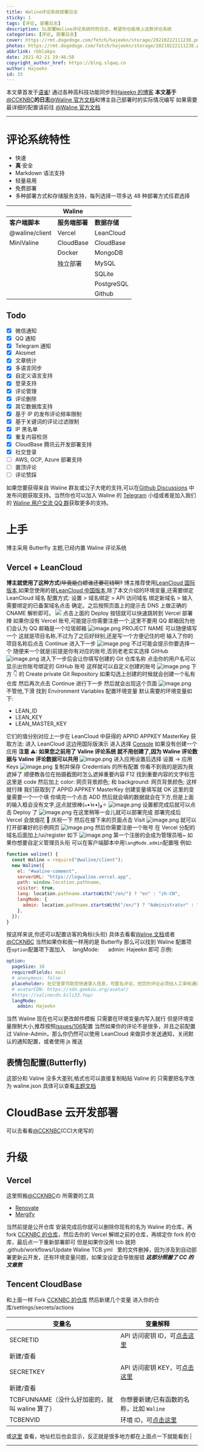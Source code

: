 ```yaml
---
title: Waline评论系统部署日志
sticky: 1
tags: [评论, 部署日志]
description: SL部署Waline评论系统时的日志，希望你也能用上这款评论系统
categories: [评论, 部署日志]
cover: https://rmt.dogedoge.com/fetch/hajeekn/storage/20210222111238.png
photos: https://rmt.dogedoge.com/fetch/hajeekn/storage/20210222111238.png
abbrlink: rbblakpo
date: 2021-02-21 19:46:58
copyright_author_href: https://blog.slqwq.cn
author: Hajeekn
id: 33
---
```


本文章首发于[语雀](https://www.yuque.com/ladjeek/ygg4q6)!
通过各种高科技功能同步到[Hajeekn 的博客](https://blog.slqwq.cn)
**本文基于**[@CCKNBC](https://blog.ccknbc.cc/posts/waline-commens-system-deployment-logs/)**的日志**[@Waline 官方文档](https://waline.js.org/)和博主自己部署时的实际情况编写
如果需要最详细的配置请前往 [@Waline 官方文档](https://waline.js.org/)

---

# 评论系统特性

- 快速
- **真**·安全
- Markdown 语法支持
- 轻量易用
- 免费部署
- 多种部署方式和存储服务支持，每列选择一项多达 48 种部署方式任君选择

|                | Waline         |              |
| -------------- | -------------- | ------------ |
| **客户端脚本** | **服务端部署** | **数据存储** |
| @waline/client | Vercel         | LeanCloud    |
| MiniValine     | CloudBase      | CloudBase    |
|                | Docker         | MongoDB      |
|                | 独立部署       | MySQL        |
|                |                | SQLite       |
|                |                | PostgreSQL   |
|                |                | Github       |

## Todo

- [x] 微信通知
- [x] QQ 通知
- [x] Telegram 通知
- [x] Akismet
- [x] 文章统计
- [x] 多语言同步
- [x] 自定义语言支持
- [x] 登录支持
- [x] 评论管理
- [x] 评论删除
- [x] 其它数据库支持
- [x] 基于 IP 的发布评论频率限制
- [x] 基于关键词的评论过滤限制
- [x] IP 黑名单
- [x] 重复内容检测
- [x] CloudBase 腾讯云开发部署支持
- [x] 社交登录
- [ ] AWS, GCP, Azure 部署支持
- [ ] 置顶评论
- [ ] 评论赞踩

如果您要获得来自 Waline 群友或公子大佬的支持,可以在[Github Discussions](https://github.com/lizheming/waline/discussions) 中发布问题获取支持。当然你也可以加入 Waline 的 [Telegram](https://t.me/walinejs) 小组或者是加入我们的 [Waline 用户交流 QQ 群](https://qm.qq.com/cgi-bin/qm/qr?k=rPZvq_EBfwQa6QZX7sToVlhH49c6ed0R&jump_from=webapi)获取更多的支持。

# 上手

博主采用 Butterfly 主题,已经内置 Waline 评论系统

## Vercel + LeanCloud

**博主就使用了这种方式**~~(毕竟能白嫖谁还要花钱啊?~~
博主推荐使用[LeanCloud 国际版本](https://leancloud.app),如果您使用的是[LeanCloud 中国版本](https://leancloud.cn),除了本文介绍的环境变量,还需要绑定 LeanCloud 域名
配置方式: 设置 > 域名绑定 > API 访问域名 绑定新域名 > 输入需要绑定的已备案域名点击 确定。之后按照页面上的提示去 DNS 上做正确的 CNAME 解析即可。
[ ](https://vercel.com/import/project?template=https://github.com/lizheming/waline/tree/master/example)![](https://cdn.nlark.com/yuque/0/2021/svg/12488964/1613908946082-2b97a876-6dcf-437c-8b06-d1be78602a82.svg#crop=0&crop=0&crop=1&crop=1&height=32&id=SkrZu&originHeight=32&originWidth=92&originalType=binary&ratio=1&rotation=0&showTitle=false&size=0&status=done&style=none&title=&width=92)
点击上面的 Deploy 按钮就可以快速跳转到 Vercel 部署辣
如果你没有 Vercel 账号,可能提示你需要注册一个,这里不要用 QQ 邮箱因为他们会认为 QQ 邮箱是一个垃圾邮箱
![image.png](https://cdn.nlark.com/yuque/0/2021/png/12488964/1613909023497-ab411446-d589-4927-8df2-4886c39402b6.png#crop=0&crop=0&crop=1&crop=1&height=438&id=VrVvx&margin=%5Bobject%20Object%5D&name=image.png&originHeight=875&originWidth=1896&originalType=binary&ratio=1&rotation=0&showTitle=false&size=99588&status=done&style=none&title=&width=948)
PROJECT NAME 可以随便填写一个
这就是项目名称,不过为了之后好辩别,还是写一个方便记住的吧
输入了你的项目名称后点击 Continue 进入下一步
![image.png](https://cdn.nlark.com/yuque/0/2021/png/12488964/1613909193383-cb9ecd5e-0053-454c-97d0-320afffb7643.png#crop=0&crop=0&crop=1&crop=1&height=437&id=j89Py&margin=%5Bobject%20Object%5D&name=image.png&originHeight=874&originWidth=1898&originalType=binary&ratio=1&rotation=0&showTitle=false&size=128274&status=done&style=none&title=&width=949)
不过可能会提示你要选择一个
随便来一个就是(前提是你有对应的账号,否则老老实实选择 GitHub
![image.png](https://cdn.nlark.com/yuque/0/2021/png/12488964/1613909252053-9fc1fa53-acbb-4943-ace2-4da719cf31e7.png#crop=0&crop=0&crop=1&crop=1&height=433&id=fIWob&margin=%5Bobject%20Object%5D&name=image.png&originHeight=865&originWidth=1891&originalType=binary&ratio=1&rotation=0&showTitle=false&size=153178&status=done&style=none&title=&width=945.5)
进入下一步后会让你填写创建的 Git 仓库名称
点击你的用户名可以显示出你账号绑定的 GitHub 账号
这样就可以自定义创建的账号
![image.png](https://cdn.nlark.com/yuque/0/2021/png/12488964/1613909328118-b9dfb65e-332b-42af-bb24-90d8eb349b3a.png#crop=0&crop=0&crop=1&crop=1&height=105&id=u6dtZ&margin=%5Bobject%20Object%5D&name=image.png&originHeight=210&originWidth=911&originalType=binary&ratio=1&rotation=0&showTitle=false&size=17563&status=done&style=none&title=&width=455.5)
下方 👇 的 Create private Git Repository 如果勾选上创建的时候就会创建一个私有仓库
然后再次点击 Continue 进行下一步
然后就会出现这个页面
![image.png](https://cdn.nlark.com/yuque/0/2021/png/12488964/1613909407484-c0b00d5d-f2c7-49a7-9009-309deda773ea.png#crop=0&crop=0&crop=1&crop=1&height=432&id=e46Qq&margin=%5Bobject%20Object%5D&name=image.png&originHeight=863&originWidth=1895&originalType=binary&ratio=1&rotation=0&showTitle=false&size=109164&status=done&style=none&title=&width=947.5)
不管他,下滑
找到 Environment Variables 配置环境变量
默认需要的环境变量如下:

- LEAN_ID
- LEAN_KEY
- LEAN_MASTER_KEY

它们的值分别对应上一步在 LeanCloud 中获得的 APPID APPKEY MasterKey
获取方法:
进入 LeanCloud
这边用国际版演示
进入选择 [Console](https://console.leancloud.app/)
如果没有创建一个应用
**注意 ⚠: 如果您之前用了 Valine 评论系统 就不用创建了,因为 Waline 评论数据与 Valine 评论数据可以共用**
![image.png](https://cdn.nlark.com/yuque/0/2021/png/12488964/1613909677182-c35bb1a1-54ea-45d6-81bc-30dea4281bc2.png#crop=0&crop=0&crop=1&crop=1&height=213&id=vGRQH&margin=%5Bobject%20Object%5D&name=image.png&originHeight=426&originWidth=305&originalType=binary&ratio=1&rotation=0&showTitle=false&size=12887&status=done&style=none&title=&width=152.5)
进入应用设置后选择 设置 -> 应用 Keys
![image.png](https://cdn.nlark.com/yuque/0/2021/png/12488964/1613909849497-15dd6d3d-8a8c-47bc-8f23-52812d4659e8.png#crop=0&crop=0&crop=1&crop=1&height=256&id=OhNdC&margin=%5Bobject%20Object%5D&name=image.png&originHeight=512&originWidth=915&originalType=binary&ratio=1&rotation=0&showTitle=false&size=39747&status=done&style=none&title=&width=457.5)
复制并保存 Credentials 的所有配置
你看不到我的是因为我遮掉了
顺便教各位在拍摄截图时怎么遮掉重要内容
F12 找到重要内容的文字标签
这里是 code
然后加上
color: 网页背景颜色; 和
background: 网页背景颜色;
这样就行辣
我们获取到了 APPID APPKEY MasterKey
创建变量填写就 OK
这里的变量需要一个一个填
你填完一个点击 ADD 然后就会填的数据就会在下方,但是上面的输入框会没有文字,这点就很棒(๑•̀ㅂ•́)و✧
![image.png](https://cdn.nlark.com/yuque/0/2021/png/12488964/1613910013751-e00121dd-7dfe-4e56-b1ee-40691c9fcc4b.png#crop=0&crop=0&crop=1&crop=1&height=188&id=hhguh&margin=%5Bobject%20Object%5D&name=image.png&originHeight=376&originWidth=948&originalType=binary&ratio=1&rotation=0&showTitle=false&size=24926&status=done&style=none&title=&width=474)
设置都完成后就可以点击 Deploy 了
![image.png](https://cdn.nlark.com/yuque/0/2021/png/12488964/1613910102015-2562fb37-76d0-4a93-b7bb-a2911baf4e4c.png#crop=0&crop=0&crop=1&crop=1&height=331&id=Q0Qts&margin=%5Bobject%20Object%5D&name=image.png&originHeight=662&originWidth=1873&originalType=binary&ratio=1&rotation=0&showTitle=false&size=117647&status=done&style=none&title=&width=936.5)
在这里稍等一会儿就可以部署完成
部署完成后 Vercel 会放烟花 🎇 庆祝一下
然后在接下来的页面点击 Visit
![image.png](https://cdn.nlark.com/yuque/0/2021/png/12488964/1613910224658-f33ff25b-db0b-4dcd-8c35-5b0a7c75bb98.png#crop=0&crop=0&crop=1&crop=1&height=47&id=Hm4vB&margin=%5Bobject%20Object%5D&name=image.png&originHeight=93&originWidth=213&originalType=binary&ratio=1&rotation=0&showTitle=false&size=2440&status=done&style=none&title=&width=106.5)
就可以打开部署好的示例网页
![image.png](https://cdn.nlark.com/yuque/0/2021/png/12488964/1613910331384-6fa0648d-519e-42b6-b5b0-4f4c005c9e29.png#crop=0&crop=0&crop=1&crop=1&height=437&id=PGrvH&margin=%5Bobject%20Object%5D&name=image.png&originHeight=873&originWidth=1887&originalType=binary&ratio=1&rotation=0&showTitle=false&size=75171&status=done&style=none&title=&width=943.5)
然后你需要注册一个账号
在 Vercel 分配的域名后面加上/ui/register
如下
![image.png](https://cdn.nlark.com/yuque/0/2021/png/12488964/1613910413806-e7da23e0-e79c-4045-bc60-a7e306206916.png#crop=0&crop=0&crop=1&crop=1&height=19&id=bSx0U&margin=%5Bobject%20Object%5D&name=image.png&originHeight=37&originWidth=436&originalType=binary&ratio=1&rotation=0&showTitle=false&size=3756&status=done&style=none&title=&width=218)
第一个注册的会成为管理员哦~
如果你想要自定义管理员头衔
可以在客户端脚本中用`langMode.admin`配置哦
例如:

```javascript
function waline() {
  const Waline = require("@waline/client");
  new Waline({
    el: "#waline-comment",
    serverURL: "https://logwaline.vercel.app",
    path: window.location.pathname,
    visitor: true,
    lang: location.pathname.startsWith("/en/") ? "en" : "zh-CN",
    langMode: {
      admin: location.pathname.startsWith("/en/") ? "Administrator" : "Hajeekn",
    },
  });
}
```

按这样来说,你还可以配置访客的角标(头衔)
具体去看看[Waline 文档](https://waline.js.org/)或者[@CCKNBC](https://blog.ccknbc.cc/)
当然如果你和我一样用的是 Butterfly
那么可以找到 Waline 配置项
在`option`配置项下面加入
    langMode:
     admin: Hajeekn
即可
示例:

```yaml
option:
  pageSize: 10
  requiredFields: mail
  # anonymous: false
  placeholder: 社交登录可助您快速录入信息，可匿名评论，但您的评论必须经人工审核通过后才会显示，并可收到相关回复邮件通知，因此邮箱为必填项
  # avatarCDN: https://sdn.geekzu.org/avatar/
  #https://valinecdn.bili33.top/
  langMode:
    admin: Hajeekn
```

当然 Waline 现在也可以更改邮件模板
只需要在环境变量内写入就行
但是环境变量限制大小,推荐按照[issues/106](https://github.com/lizheming/waline/issues/106)配置
当然如果你的评论不是很多，并且之前配置过 Valine-Admin，那么你仍然可以使用 LeanCloud 来做异步发送通知，关闭默认的通知配置，或者使用 js 推送

## 表情包配置(Butterfly)

这部分和 Valine 没多大差别,格式也可以直接复制粘贴 Valine 的
只需要把名字改为 waline.json
具体可以查看[主题文档](https://butterfly.js.org/posts/ceeb73f/#%E8%A9%95%E8%AB%96)

# CloudBase 云开发部署

可以去看看[@CCKNBC](https://blog.ccknbc.cc/posts/waline-commens-system-deployment-logs/#CloudBase-%E4%BA%91%E5%BC%80%E5%8F%91%E9%83%A8%E7%BD%B2)(CC)大佬写的

# 升级

## Vercel

这里照搬[@CCKNBC](https://blog.ccknbc.cc/posts/waline-commens-system-deployment-logs/#CloudBase-%E4%BA%91%E5%BC%80%E5%8F%91%E9%83%A8%E7%BD%B2)の
所需要的工具

- [Renovate](https://github.com/marketplace/renovate)
- [Mergify](https://github.com/marketplace/mergify)

当然前提是公开仓库
安装完成后你就可以删除你现有的名为 Waline 的仓库，再 fork [CCKNBC 的仓库](https://github.com/ccknbc-actions/waline)，然后去你的 Vercel 解绑之前的仓库，再绑定你 fork 的仓库，最后点一下重新部署即可
但是如果你没用 tcb 就把 .github/workflows/Update Waline TCB.yml   里的文件删掉，因为涉及到自动部署更新云开发，还有环境变量问题，如果没设定会导致报错
**_这部分照搬了 CC 的文章熬_**

## Tencent CloudBase

和上面一样
Fork [CCKNBC 的仓库](https://github.com/ccknbc-actions/waline) 然后新建几个变量
进入你的仓库/settings/secrets/actions

| 变量名                                         | 变量解释                                                                   |
| ---------------------------------------------- | -------------------------------------------------------------------------- |
| SECRETID                                       | API 访问密钥 ID，可[点击这里](https://console.cloud.tencent.com/cam/capi)  |
| 新建/查看                                      |
| SECRETKEY                                      | API 访问密钥 KEY，可[点击这里](https://console.cloud.tencent.com/cam/capi) |
| 新建/查看                                      |
| TCBFUNNAME（没什么好加密的，就叫 waline 算了） | 你想要新建/已有函数的名称，比如 `Waline`                                   |
| TCBENVID                                       | 环境 ID，可[点击这里](https://console.cloud.tencent.com/tcb/env/overview)  |

或[这里](https://console.cloud.tencent.com/tcb/env/index)
查看，地址栏后也会显示，反正就是很多地方都在上面点一下就能看到 |

---
